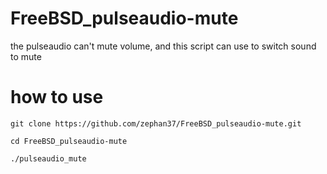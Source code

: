 # FreeBSD_pulseaudio-mute
 the pulseaudio can't mute volume, and this script can use to switch sound to mute

# how to use
`git clone https://github.com/zephan37/FreeBSD_pulseaudio-mute.git`

`cd FreeBSD_pulseaudio-mute`

`./pulseaudio_mute`
